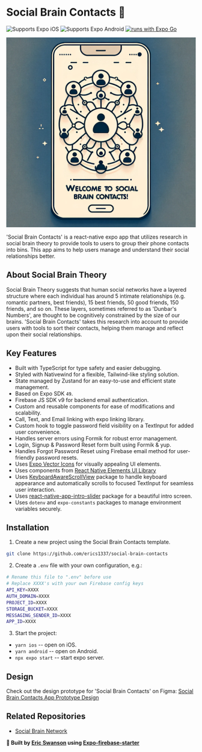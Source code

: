 # Social Brain Contacts 🧠

![Supports Expo iOS](https://img.shields.io/badge/iOS-4630EB.svg?style=flat-square&logo=APPLE&labelColor=999999&logoColor=fff)
![Supports Expo Android](https://img.shields.io/badge/Android-4630EB.svg?style=flat-square&logo=ANDROID&labelColor=A4C639&logoColor=fff)
[![runs with Expo Go](https://img.shields.io/badge/Runs%20with%20Expo%20Go-4630EB.svg?style=flat-square&logo=EXPO&labelColor=f3f3f3&logoColor=000)](https://expo.dev/client)

![alt text](assets/b97486ff-f3a0-42e3-8676-cccf2b783ae0.webp)


'Social Brain Contacts' is a react-native expo app that utilizes research in social brain theory to provide tools to users to group their phone contacts into bins. This app aims to help users manage and understand their social relationships better.

## About Social Brain Theory

Social Brain Theory suggests that human social networks have a layered structure where each individual has around 5 intimate relationships (e.g. romantic partners, best friends), 15 best friends, 50 good friends, 150 friends, and so on. These layers, sometimes referred to as 'Dunbar's Numbers', are thought to be cognitively constrained by the size of our brains. 'Social Brain Contacts' takes this research into account to provide users with tools to sort their contacts, helping them manage and reflect upon their social relationships.

## Key Features

-   Built with TypeScript for type safety and easier debugging.
-   Styled with Nativewind for a flexible, Tailwind-like styling solution.
-   State managed by Zustand for an easy-to-use and efficient state management.
-   Based on Expo SDK `49`.
-   Firebase JS SDK v9 for backend email authentication.
-   Custom and reusable components for ease of modifications and scalability.
-   Call, Text, and Email linking with expo linking library.
-   Custom hook to toggle password field visibility on a TextInput for added user convenience.
-   Handles server errors using Formik for robust error management.
-   Login, Signup & Password Reset form built using Formik & yup.
-   Handles Forgot Password Reset using Firebase email method for user-friendly password resets.
-   Uses [Expo Vector Icons](https://icons.expo.fyi/) for visually appealing UI elements.
-   Uses components from [React Native Elements UI Library](https://reactnativeelements.com/)
-   Uses [KeyboardAwareScrollView](https://github.com/APSL/react-native-keyboard-aware-scroll-view) package to handle keyboard appearance and automatically scrolls to focused TextInput for seamless user interaction.
-   Uses [react-native-app-intro-slider](https://github.com/skv-headless/react-native-app-intro-slider) package for a beautiful intro screen.
-   Uses `dotenv` and `expo-constants` packages to manage environment variables securely.

## Installation

1. Create a new project using the Social Brain Contacts template.

```bash
git clone https://github.com/erics1337/social-brain-contacts
```

2. Create a `.env` file with your own configuration, e.g.:

```bash
# Rename this file to ".env" before use
# Replace XXXX's with your own Firebase config keys
API_KEY=XXXX
AUTH_DOMAIN=XXXX
PROJECT_ID=XXXX
STORAGE_BUCKET=XXXX
MESSAGING_SENDER_ID=XXXX
APP_ID=XXXX
```

3. Start the project:

-   `yarn ios` -- open on iOS.
-   `yarn android` -- open on Android.
-   `npx expo start` -- start expo server.


## Design

Check out the design prototype for 'Social Brain Contacts' on Figma:
[Social Brain Contacts App Prototype Design](https://www.figma.com/file/UZaw6Vam45Rs8bSPh6yWyU/Social-Brain-Contacts-App-Prototype-Design?type=whiteboard&node-id=0%3A1&t=Z7ppYn1gaq09U1dT-1)

## Related Repositories

-   [Social Brain Network](https://github.com/Erics1337/social-brain-network)

<strong>🌟 Built by [Eric Swanson](https://ericsdevportfolio.com) using [Expo-firebase-starter](https://github.com/expo-community/expo-firebase-starter)</strong>

